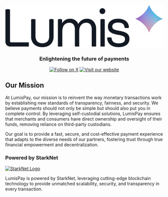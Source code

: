 <a id="readme-top"></a>

<!-- PROJECT LOGO -->

<!-- [![Image](images/lumispay-logo-dark.png#gh-dark-mode-only)![Image](images/lumispay-logo-light.png#gh-light-mode-only)](https://lumispay.com) -->

<div align="center">

<!-- <style>

  @media (prefers-color-scheme: dark) {
    .logo-dark {
      display: none;
    }
  }

  @media (prefers-color-scheme: light) {
    .logo-light {
      display: none;
    }
  }
</style> -->

 <a href="https://lumispay.com">
    <picture>
      <source srcset="images/lumispay-logo-dark.png" media="(prefers-color-scheme: dark)">
      <source srcset="images/lumispay-logo-light.png" media="(prefers-color-scheme: light)">
      <img src="images/lumispay-logo-light.png" alt="LumisPay Logo">
    </picture>
  </a>

  <br />

  <h3 align="center">
    Enlightening the future of payments
  </h3>

[![Follow on X](https://img.shields.io/badge/Follow-on%20X-121923?logo=x&logoColor=white&label=Follow)](https://x.com/lumispay)
[![Visit our website](https://img.shields.io/badge/Visit%20our%20website-121923?logo=google-chrome&logoColor=white)](https://lumispay.com)

</div>

<!-- OUR MISSION SECTION -->

## Our Mission

<div align="left">
  <p>
    At LumisPay, our mission is to reinvent the way monetary transactions work by establishing new standards of transparency, fairness, and security. We believe payments should not only be simple but should also put you in complete control. By leveraging self-custodial solutions, LumisPay ensures that merchants and consumers have direct ownership and oversight of their funds, removing reliance on third-party custodians.
  </p>
  <p>
    Our goal is to provide a fast, secure, and cost-effective payment experience that adapts to the diverse needs of our partners, fostering trust through true financial empowerment and decentralization.
  </p>
</div>

<!-- POWERED BY STARKNET -->
<div align="left">
  <h3>Powered by StarkNet</h3>
  <a href="https://starknet.io">
    <img src="images/starknet-logo.png" alt="StarkNet Logo" width="200">
  </a>
  <p>
    LumisPay is powered by StarkNet, leveraging cutting-edge blockchain technology to provide unmatched scalability, security, and transparency in every transaction.
  </p>
</div>

<a id="readme-bottom"></a>
